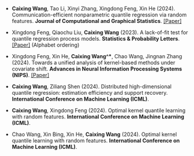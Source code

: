 - <strong>Caixing Wang</strong>, Tao Li, Xinyi Zhang, Xingdong Feng, Xin He (2024). Communication-efficient nonparametric quantile regression via random features. <strong>Journal of Computational and Graphical Statistics</strong>. [[Paper]](https://www.tandfonline.com/doi/full/10.1080/10618600.2024.2308798)


- Xingdong Feng, Qiaochu Liu, <strong>Caixing Wang</strong> (2023). A lack-of-fit test for quantile regression process models. <strong>Statistics \& Probability Letters</strong>. [[Paper]](https://www.sciencedirect.com/science/article/pii/S0167715222001936) (Alphabet ordering)

- Xingdong Feng, Xin He, <strong>Caixing Wang^*</strong>, Chao Wang, Jingnan Zhang (2024). Towards a unified analysis of kernel-based methods under covariate shift. <strong>Advances in Neural Information Processing Systems (NIPS)</strong>. [[Paper]](https://openreview.net/pdf?id=yIcCkMUCtL)

- <strong>Caixing Wang</strong>, Ziliang Shen (2024). Distributed high-dimensional quantile regression: estimation efficiency and support recovery. <strong>International Conference on Machine Learning (ICML)</strong>. 

- <strong>Caixing Wang</strong>, Xingdong Feng (2024). Optimal kernel quantile learning with random features. <strong>International Conference on Machine Learning (ICML)</strong>. 

- Chao Wang, Xin Bing, Xin He, <strong>Caixing Wang</strong> (2024). Optimal kernel quantile learning with random features. <strong>International Conference on Machine Learning (ICML)</strong>. 

